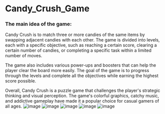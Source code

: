 # Candy_Crush_Game
### The main idea of the game:
 Candy Crush is to match three or more candies of the same items by swapping adjacent candies with each other. The game is divided into levels, each with a specific objective, such as reaching a certain score, clearing a certain number of candies, or completing a specific task within a limited number of moves. 

The game also includes various power-ups and boosters that can help the player clear the board more easily. The goal of the game is to progress through the levels and complete all the objectives while earning the highest score possible.

Overall, Candy Crush is a puzzle game that challenges the player's strategic thinking and visual perception. The game's colorful graphics, catchy music, and addictive gameplay have made it a popular choice for casual gamers of all ages.
![image](https://github.com/omarattia23/Candy_Crush_Game/assets/115031055/af242188-bae7-4ed5-93d2-9b33248e5c61)
![image](https://github.com/omarattia23/Candy_Crush_Game/assets/115031055/36653afd-b97c-496e-874d-6e0e6697f1c5)
![image](https://github.com/omarattia23/Candy_Crush_Game/assets/115031055/2f0cf859-5fc6-4759-add1-5e5e94d1c474)
![image](https://github.com/omarattia23/Candy_Crush_Game/assets/115031055/aa18ab5b-3b0d-4c57-bb9d-19012becb409)
![image](https://github.com/omarattia23/Candy_Crush_Game/assets/115031055/c3466d7c-bc74-49a7-a13f-bcfcef184c11)
